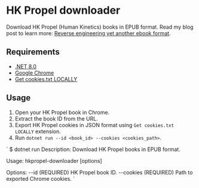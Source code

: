 # HK Propel downloader

Download HK Propel (Human Kinetics) books in EPUB format. Read my blog post to learn more: [Reverse engineering yet another ebook format](https://mijailovic.net/2022/12/25/hkpropel/).

## Requirements

- [.NET 8.0](https://dotnet.microsoft.com/en-us/download/dotnet/8.0)
- [Google Chrome](https://www.google.com/chrome/)
- [Get cookies.txt LOCALLY](https://chromewebstore.google.com/detail/get-cookiestxt-locally/cclelndahbckbenkjhflpdbgdldlbecc)

## Usage

1) Open your HK Propel book in Chrome.
2) Extract the book ID from the URL.
3) Export HK Propel cookies in JSON format using `Get cookies.txt LOCALLY` extension.
4) Run `dotnet run --id <book_id> --cookies <cookies_path>`.

`
$ dotnet run
Description:
  Download HK Propel books in EPUB format.

Usage:
  hkpropel-downloader [options]

Options:
  --id <id> (REQUIRED)            HK Propel book ID.
  --cookies <cookies> (REQUIRED)  Path to exported Chrome cookies.
`
